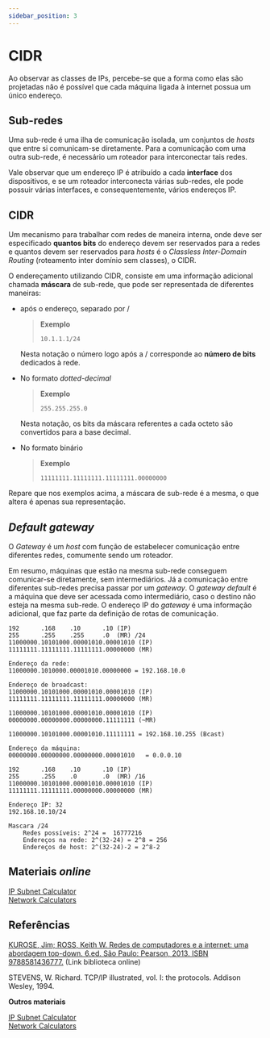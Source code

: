 ```yaml
---
sidebar_position: 3
---
```


# CIDR

Ao observar as classes de IPs, percebe-se que a forma como elas são projetadas não é possível que cada máquina ligada à internet possua um único endereço. 

## Sub-redes

Uma sub-rede é uma ilha de comunicação isolada, um conjuntos de *hosts* que entre si comunicam-se diretamente. Para a comunicação com uma outra sub-rede, é necessário um roteador para interconectar tais redes.

Vale observar que um endereço IP é atribuído a cada **interface** dos dispositivos, e se um roteador interconecta várias sub-redes, ele pode possuir várias interfaces, e consequentemente, vários endereços IP.

## CIDR
Um mecanismo para trabalhar com redes de maneira interna, onde deve ser especificado **quantos bits** do endereço devem ser reservados para a redes e quantos devem ser reservados para *hosts* é o *Classless Inter-Domain Routing* (roteamento inter domínio sem classes), o CIDR.

O endereçamento utilizando CIDR, consiste em uma informação adicional chamada **máscara** de sub-rede, que pode ser representada de diferentes maneiras:
- após o endereço, separado por /
    > **Exemplo**  
    > 
    > `10.1.1.1/24`
    
    Nesta notação o número logo após a / corresponde ao **número de bits** dedicados à rede.

    
- No formato *dotted-decimal*
    > **Exemplo**  
    > 
    > `255.255.255.0`
    
    Nesta notação, os bits da máscara referentes a cada octeto são convertidos para a base decimal.
    
- No formato binário
    > **Exemplo**  
    >
    > `11111111.11111111.11111111.00000000`
    
Repare que nos exemplos acima, a máscara de sub-rede é a mesma, o que altera é apenas sua representação.

## *Default gateway*

O *Gateway* é um *host* com função de estabelecer comunicação entre diferentes redes, comumente sendo um roteador.

Em resumo, máquinas que estão na mesma sub-rede conseguem comunicar-se diretamente, sem intermediários. Já a comunicação entre diferentes sub-redes precisa passar por um *gateway*. O *gateway default* é a máquina que deve ser acessada como intermediário, caso o destino não esteja na mesma sub-rede. O endereço IP do *gateway* é uma informação adicional, que faz parte da definição de rotas de comunicação.

```
192      .168    .10      .10 (IP)
255      .255    .255     .0  (MR) /24
11000000.10101000.00001010.00001010 (IP)
11111111.11111111.11111111.00000000 (MR)
```

```
Endereço da rede:
11000000.1010000.00001010.00000000 = 192.168.10.0
```

```
Endereço de broadcast:
11000000.10101000.00001010.00001010 (IP)
11111111.11111111.11111111.00000000 (MR)

11000000.10101000.00001010.00001010 (IP)
00000000.00000000.00000000.11111111 (~MR)

11000000.10101000.00001010.11111111 = 192.168.10.255 (Bcast)
```

```
Endereço da máquina:
00000000.00000000.00000000.00001010   = 0.0.0.10
```

```
192      .168    .10      .10 (IP)
255      .255    .0       .0  (MR) /16
11000000.10101000.00001010.00001010 (IP)
11111111.11111111.00000000.00000000 (MR)
```

```
Endereço IP: 32
192.168.10.10/24

Mascara /24
    Redes possíveis: 2^24 =  16777216
    Endereços na rede: 2^(32-24) = 2^8 = 256
    Endereços de host: 2^(32-24)-2 = 2^8-2
```

## Materiais *online*
[IP Subnet Calculator](http://www.subnet-calculator.com/subnet.php?)  
[Network Calculators](http://www.subnetmask.info)  


## Referências

[KUROSE, Jim; ROSS, Keith W. Redes de computadores e a internet: uma abordagem top-down. 6.ed. São Paulo: Pearson, 2013. ISBN 9788581436777.](https://plataforma.bvirtual.com.br/Leitor/Publicacao/3843/pdf/23?code=opaQM91XXDo3M6f51IIiU5X7T6DUUY4tnUbUN9g9xAn0nY6qeBM0WLTVwycNe9XtrqzhJL34gWxykS9MrPGJQA==) (Link biblioteca online)

STEVENS, W. Richard. TCP/IP illustrated, vol. I: the protocols. Addison Wesley, 1994.

**Outros materiais**  

[IP Subnet Calculator](http://www.subnet-calculator.com/subnet.php?)  
[Network Calculators](http://www.subnetmask.info)  

<!-- **Licenças**

[Ícones. *Designed by Freepik from Flaticon*](https://www.flaticon.com/packs/cloud-computing-network-3?k=1600883307690)   -->



 

